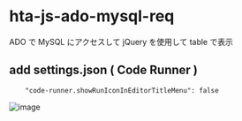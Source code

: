 # hta-js-ado-mysql-req
ADO で MySQL にアクセスして jQuery を使用して table で表示
## add settings.json ( Code Runner )
```
    "code-runner.showRunIconInEditorTitleMenu": false
```
![image](https://user-images.githubusercontent.com/1501327/129882474-b73d17f3-260b-4e53-b537-80db3ad0f2ce.png)

